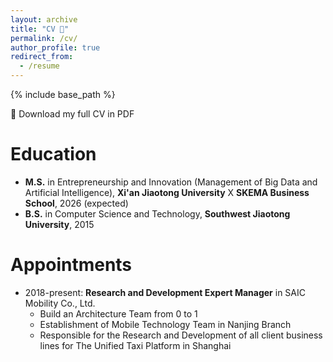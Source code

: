 ```yaml
---
layout: archive
title: "CV 🤵"
permalink: /cv/
author_profile: true
redirect_from:
  - /resume
---
```


{% include base_path %}

📄 Download my full CV in PDF

Education
======
* **M.S.** in Entrepreneurship and Innovation (Management of Big Data and Artificial Intelligence), **Xi'an Jiaotong University** X **SKEMA Business School**, 2026 (expected)
* **B.S.** in Computer Science and Technology, **Southwest Jiaotong University**, 2015

Appointments
======
* 2018-present: **Research and Development Expert Manager** in SAIC Mobility Co., Ltd.
  * Build an Architecture Team from 0 to 1
  * Establishment of Mobile Technology Team in Nanjing Branch
  * Responsible for the Research and Development of all client business lines for The Unified Taxi Platform in Shanghai

